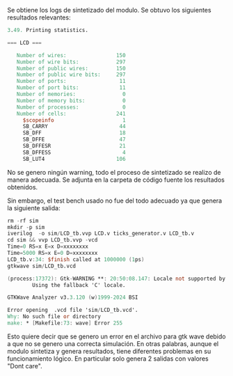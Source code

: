 
Se obtiene los logs de sintetizado del modulo. Se obtuvo los siguientes resultados relevantes:

``` verilog
3.49. Printing statistics.

=== LCD ===

   Number of wires:                150
   Number of wire bits:            297
   Number of public wires:         150
   Number of public wire bits:     297
   Number of ports:                 11
   Number of port bits:             11
   Number of memories:               0
   Number of memory bits:            0
   Number of processes:              0
   Number of cells:                241
     $scopeinfo                      1
     SB_CARRY                       44
     SB_DFF                         18
     SB_DFFE                        47
     SB_DFFESR                      21
     SB_DFFESS                       4
     SB_LUT4                       106
```

No se genero ningún warning, todo el proceso de sintetizado se realizo de manera adecuada. Se adjunta en la carpeta de código fuente los resultados obtenidos.

Sin embargo, el test bench usado no fue del todo adecuado ya que genera la siguiente salida:

```verilog
rm -rf sim
mkdir -p sim
iverilog  -o sim/LCD_tb.vvp LCD.v ticks_generator.v LCD_tb.v
cd sim && vvp LCD_tb.vvp -vcd
Time=0 RS=x E=x D=xxxxxxxx
Time=5000 RS=x E=0 D=xxxxxxxx
LCD_tb.v:34: $finish called at 1000000 (1ps)
gtkwave sim/LCD_tb.vcd

(process:17372): Gtk-WARNING **: 20:50:08.147: Locale not supported by C library.
        Using the fallback 'C' locale.

GTKWave Analyzer v3.3.120 (w)1999-2024 BSI

Error opening  .vcd file 'sim/LCD_tb.vcd'.
Why: No such file or directory
make: * [Makefile:73: wave] Error 255
```

Esto quiere decir que se genero un error en el archivo para gtk wave debido a que no se genero una correcta simulación. En otras palabras, aunque el modulo sintetiza y genera resultados, tiene diferentes problemas en su funcionamiento lógico. En particular solo genera 2 salidas con valores "Dont care".

